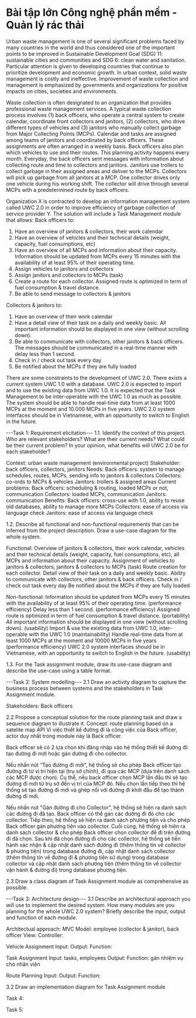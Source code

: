 # Bài tập lớn Công nghệ phần mềm - Quản lý rác thải
Urban waste management is one of several significant problems faced by many countries in the world and thus considered one of the important points to be improved in Sustainable Development Goal (SDG) 11: sustainable cities and communities and SDG 6: clean water and sanitation. Particular attention is given to developing countries that continue to prioritize development and economic growth. In urban context, solid waste management is costly and ineffective. Improvement of waste collection and management is emphasized by governments and organizations for positive impacts on cities, societies and environments.

Waste collection is often designated to an organization that provides professional waste management services. A typical waste collection process involves (1) back officers, who operate a central system to create calendar, coordinate front collectors and janitors, (2) collectors, who drive different types of vehicles and (3) janitors who manually collect garbage from Major Collecting Points (MCPs). Calendar and tasks are assigned among teams of janitors and coordinated by back officers. These assignments are often arranged in a weekly basis. Back officers also plan which vehicles to use and their routes. This planning activity happens every month. Everyday, the back officers sent messages with information about collecting route and time to collectors and janitors. Janitors use trollers to collect garbage in their assigned areas and deliver to the MCPs. Collectors will pick up garbage from all janitors at a MCP. One collector drives only one vehicle during his working shift. The collector will drive through several MCPs with a predetermined route by back officers.

Organization X is contracted to develop an information management system called UWC 2.0 in order to improve efficiency of garbage collection of service provider Y. The solution will include a Task Management module that allows:
Back officers to:
  1. Have an overview of janitors & collectors, their work calendar
  2. Have an overview of vehicles and their technical details (weight, capacity, fuel consumptions, etc)
  3. Have an overview of all MCPs and information about their capacity. Information should be updated from MCPs every 15 minutes with the availability of at least 95% of their operating time.
  4. Assign vehicles to janitors and collectors
  5. Assign janitors and collectors to MCPs (task)
  6. Create a route for each collector. Assigned route is optimized in term of fuel consumption & travel distance.
  7. Be able to send message to collectors & janitors

Collectors & janitors to:
  1. Have an overview of their work calendar
  2. Have a detail view of their task on a daily and weekly basic. All important information should be displayed in one view (without scrolling down). 
  3. Be able to communicate with collectors, other janitors & back officers. The messages should be communicated in a real-time manner with delay less than 1 second.
  4. Check in / check out task every day
  5. Be notified about the MCPs if they are fully loaded
  
There are some constraints to the development of UWC 2.0. There exists a current system UWC 1.0 with a database. UWC 2.0 is expected to import and to use the existing data from UWC 1.0. It is expected that the Task Management to be inter-operable with the UWC 1.0 as much as possible. The system should be able to handle real-time data from at least 1000 MCPs at the moment and 10.000 MCPs in five years. UWC 2.0 system interfaces should be in Vietnamese, with an opportunity to switch to English in the future.

---Task 1: Requirement elicitation---
1.1. Identify the context of this project. Who are relevant stakeholders? What are their current needs? What could be their current problem? In your opinion, what benefits will UWC 2.0 be for each stakeholder?

Context: urban waste management (environmental project)
Stakeholder: back officers, collectors, janitors
Needs:
  Back officers: system to manage schedules, routes, MCPs, sending info to janitors & collectors
  Collectors: co-ords to MCPs & vehicles
  Janitors: trollers & assigned areas
Current problems:
  Back officers: scheduling & routing, loaded MCPs or not, communication
  Collectors: loaded MCPs, communication
  Janitors: communication
Benefits:
  Back officers: cross-use with 1.0, ability to reuse old databases, ability to manage more MCPs
  Collectors: ease of access via language check
  Janitors: ease of access via language check

1.2. Describe all functional and non-functional requirements that can be inferred from the project description. Draw a use-case diagram for the whole system.

Functional:
  Overview of janitors & collectors, their work calendar, vehicles and their technical details (weight, capacity, fuel consumptions, etc), all MCPs and information about their capacity.
  Assignment of vehicles to janitors & collectors, janitors & collectors to MCPs (task)
  Route creation for each collector.
  Detail view of their task on a daily and weekly basic.
  Ability to communicate with collectors, other janitors & back officers.
  Check in / check out task every day
  Be notified about the MCPs if they are fully loaded

Non-functional:
  Information should be updated from MCPs every 15 minutes with the availability of at least 95% of their operating time. (performance efficiency)
  Delay less than 1 second. (performance efficiency)
  Assigned route is optimized in term of fuel consumption & travel distance. (portability)
  All important information should be displayed in one view (without scrolling down). (usability)
  Import & use the existing data from UWC 1.0, inter-operable with the UWC 1.0 (maintainability)
  Handle real-time data from at least 1000 MCPs at the moment and 10000 MCPs in five years (performance efficiency)
  UWC 2.0 system interfaces should be in Vietnamese, with an opportunity to switch to English in the future. (usability)


1.3. For the Task assignment module, draw its use-case diagram and describe the use-case using a table format.

---Task 2: System modelling---
2.1	Draw an activity diagram to capture the business process between systems and the stakeholders in Task Assignment module.

Stakeholders: Back officers

2.2	Propose a conceptual solution for the route planning task and draw a sequence diagram to illustrate it.
Concept: route planning based on a satelite map API
Vì việc thiết kế đường đi là công việc của Back officer, actor duy nhất trong module này là Back officer.

Back officer sẽ có 2 lựa chọn khi đăng nhập vào hệ thống thiết kế đường đi: tạo đường đi mới hoặc gán đường đi cho collector.

Nếu nhấn nút “Tạo đường đi mới”, hệ thống sẽ cho phép Back officer tạo đường đi từ vị trí hiện tại (trụ sở chính), đi qua các MCP (dựa trên danh sách các MCP được chọn). Cụ thể, nếu back officer chọn MCP lần đầu thì sẽ tạo đường đi mới từ trụ sở đến vị trí của MCP đó. Nếu chọn lần tiếp theo thì hệ thống sẽ tạo đường đi mới và ghép nối với đường đi khởi đầu để tạo thành đường đi mới.

Nếu nhấn nút "Gán đường đi cho Collector", hệ thống sẽ hiện ra danh sách các đường đi đã tạo. Back officer có thể gán các đường đi đó cho các collector. Tiếp theo, hệ thống sẽ hiện ra danh sách phương tiện và cho phép Back officer gán phương tiện vào collector. Cuối cùng, hệ thống sẽ hiện ra danh sách collector & cho phép Back officer chọn collector để đi trên đường đi đã chọn. Sau khi đã chọn đường đi cho các collector, hệ thống sẽ tiến hành xác nhận & cập nhật danh sách đường đi (thêm thông tin về collector & phương tiện) trong database đường đi, cập nhật danh sách collector (thêm thông tin về đường đi & phương tiện sử dụng) trong database collector và cập nhật danh sách phương tiện (thêm thông tin về collector vận hành & đường đi) trong database phương tiện.

2.3	Draw a class diagram of Task Assignment module as comprehensive as possible.


---Task 3: Architecture design---
3.1	Describe an architectural approach you will use to implement the desired system. How many modules are you planning for the whole UWC 2.0 system? Briefly describe the input, output and function of each module.

Architectual approach: MVC
Model: employee (collector & janitor), back officer
View: 
Controller:

Vehicle Assignment
Input:
Output:
Function:

Task Assignment
Input: tasks, employees
Output: 
Function: gán nhiệm vụ cho nhân viên

Route Planning
Input:
Output:
Function:


3.2	Draw an implementation diagram for Task Assignment module

Task 4:

Task 5: